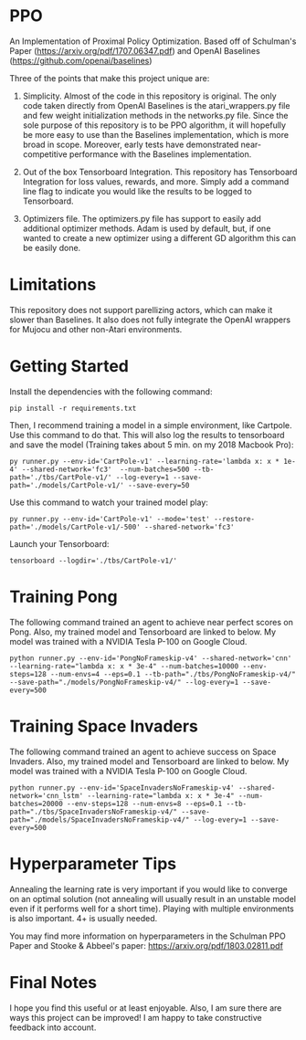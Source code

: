 # PPO
An Implementation of Proximal Policy Optimization. Based off of Schulman's Paper (https://arxiv.org/pdf/1707.06347.pdf) and OpenAI Baselines (https://github.com/openai/baselines)

Three of the points that make this project unique are:

1. Simplicity. Almost of the code in this repository is original. The only code taken directly from OpenAI Baselines is the atari_wrappers.py file and few weight initialization methods in the networks.py file. Since the sole purpose of this repository is to be PPO algorithm, it will hopefully be more easy to use than the Baselines implementation, which is more broad in scope. Moreover, early tests have demonstrated near-competitive performance with the Baselines implementation.

2. Out of the box Tensorboard Integration. This repository has Tensorboard Integration for loss values, rewards, and more. Simply add a command line flag to indicate you would like the results to be logged to Tensorboard.

3. Optimizers file. The optimizers.py file has support to easily add additional optimizer methods. Adam is used by default, but, if one wanted to create a new optimizer using a different GD algorithm this can be easily done.

# Limitations
This repository does not support parellizing actors, which can make it slower than Baselines. It also does not fully integrate the OpenAI wrappers for Mujocu and other non-Atari environments.

# Getting Started
Install the dependencies with the following command:
```
pip install -r requirements.txt
```

Then, I recommend training a model in a simple environment, like Cartpole. Use this command
to do that. This will also log the results to tensorboard and save the model (Training takes about 5 min. on my 2018 Macbook Pro):
```
py runner.py --env-id='CartPole-v1' --learning-rate='lambda x: x * 1e-4' --shared-network='fc3'  --num-batches=500 --tb-path='./tbs/CartPole-v1/' --log-every=1 --save-path='./models/CartPole-v1/' --save-every=50
```

Use this command to watch your trained model play:
```
py runner.py --env-id='CartPole-v1' --mode='test' --restore-path='./models/CartPole-v1/-500' --shared-network='fc3'
```

Launch your Tensorboard:
```
tensorboard --logdir='./tbs/CartPole-v1/'
```

# Training Pong
The following command trained an agent to achieve near perfect scores on Pong. Also, my trained model and Tensorboard are linked to below. My model was trained with a NVIDIA Tesla P-100 on Google Cloud.
```
python runner.py --env-id='PongNoFrameskip-v4' --shared-network='cnn' --learning-rate="lambda x: x * 3e-4" --num-batches=10000 --env-steps=128 --num-envs=4 --eps=0.1 --tb-path="./tbs/PongNoFrameskip-v4/" --save-path="./models/PongNoFrameskip-v4/" --log-every=1 --save-every=500
```

# Training Space Invaders
The following command trained an agent to achieve success on Space Invaders. Also, my trained model and Tensorboard are linked to below. My model was trained with a NVIDIA Tesla P-100 on Google Cloud.
```
python runner.py --env-id='SpaceInvadersNoFrameskip-v4' --shared-network='cnn_lstm' --learning-rate="lambda x: x * 3e-4" --num-batches=20000 --env-steps=128 --num-envs=8 --eps=0.1 --tb-path="./tbs/SpaceInvadersNoFrameskip-v4/" --save-path="./models/SpaceInvadersNoFrameskip-v4/" --log-every=1 --save-every=500
```

# Hyperparameter Tips
Annealing the learning rate is very important if you would like to converge on an optimal solution (not annealing will usually result in an unstable model even if it performs well for a short time). Playing with multiple environments is also important. 4+ is usually needed.

You may find more information on hyperparameters in the Schulman PPO Paper and Stooke & Abbeel's paper: https://arxiv.org/pdf/1803.02811.pdf

# Final Notes
I hope you find this useful or at least enjoyable. Also, I am sure there are ways this project can be improved! I am happy to take constructive feedback into account.
